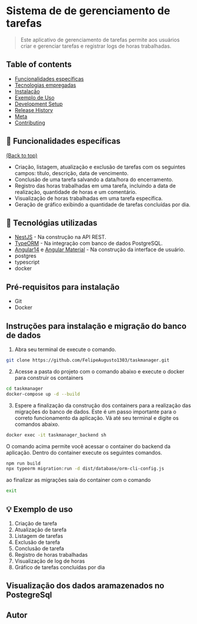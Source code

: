 # Sistema de de gerenciamento de tarefas

> Este aplicativo de gerenciamento de tarefas permite aos usuários criar e gerenciar tarefas e registrar logs de horas trabalhadas.

## Table of contents

- [Funcionalidades específicas](#funcionalidades-específicas)
- [Tecnologias empregadas](#tecnologias-empregadas)
- [Instalação](#instalação)
- [Exemplo de Uso](#exemplo-de-uso)
- [Development Setup](#development-setup)
- [Release History](#release-history)
- [Meta](#meta)
- [Contributing](#contributing)

## 🧰 Funcionalidades específicas

[(Back to top)](#table-of-contents)

- Criação, listagem, atualização e exclusão de tarefas com os seguintes campos: título, descrição, data de vencimento.
- Conclusão de uma tarefa salvando a data/hora do encerramento.
- Registro das horas trabalhadas em uma tarefa, incluindo a data de realização, quantidade de horas e um comentário.
- Visualização de horas trabalhadas em uma tarefa específica.
- Geração de gráfico exibindo a quantidade de tarefas concluídas por dia.

## 🚀 Tecnológias utilizadas

- [NestJS](https://nestjs.com/) - Na construção na API REST.
- [TypeORM](https://typeorm.io/) - Na integração com banco de dados PostgreSQL.
- [Angular14](https://angular.io/) e [Angular Material](https://material.angular.io/) - Na construção da interface de usuário.
- postgres
- typescript
- docker

## Pré-requisitos para instalação

- Git
- Docker

## Instruções para instalação e migração do banco de dados

1. Abra seu terminal de execute o comando.

```bash
git clone https://github.com/FelipeAugusto1303/taskmanager.git
```

2. Acesse a pasta do projeto com o comando abaixo e execute o docker para construir os containers

```bash
cd taskmanager
docker-compose up -d --build
```

3. Espere a finalização da construção dos containers para a realização das migrações do banco de dados. Este é um passo importante para o correto funcionamento da aplicação.
   Vá até seu terminal e digite os comandos abaixo.

```bash
docker exec -it taskmanager_backend sh
```

O comando acima permite você acessar o container do backend da aplicação. Dentro do container execute os seguintes comandos.

```bash
npm run build
npx typeorm migration:run -d dist/database/orm-cli-config.js
```

ao finalizar as migrações saia do container com o comando

```bash
exit
```

## 💡 Exemplo de uso

1. Criação de tarefa
2. Atualização de tarefa
3. Listagem de tarefas
4. Exclusão de tarefa
5. Conclusão de tarefa
6. Registro de horas trabalhadas
7. Visualização de log de horas
8. Gráfico de tarefas concluídas por dia

## Visualização dos dados aramazenados no PostegreSql

## Autor
